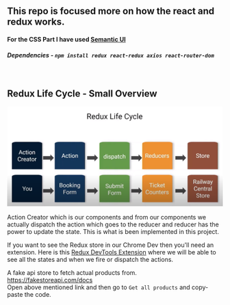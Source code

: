 ## This repo is focused more on how the react and redux works.

#### For the CSS Part I have used [Semantic UI](https://cdnjs.com/libraries/semantic-ui)

##### Dependencies - `npm install redux react-redux axios react-router-dom`
<Br />

## Redux Life Cycle - Small Overview

![Redux Life Cycle](public/RLC.png?raw=true "Title")

Action Creator which is our components and from our components we actually dispatch the action which goes to the reducer and reducer has the power to update the state.
This is what is been implemented in this project.

If you want to see the Redux store in our Chrome Dev then you'll need an extension.
Here is this [Redux DevTools Extension](https://github.com/zalmoxisus/redux-devtools-extension) where we will be able to see all the states and when we fire or dispatch the actions.    

A fake api store to fetch actual products from.   
https://fakestoreapi.com/docs    
Open above mentioned link and then go to `Get all products` and copy-paste the code.